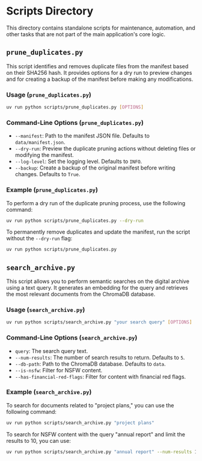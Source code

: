 # Scripts Directory

This directory contains standalone scripts for maintenance, automation, and
other tasks that are not part of the main application's core logic.

## `prune_duplicates.py`

This script identifies and removes duplicate files from the manifest based on
their SHA256 hash. It provides options for a dry run to preview changes and for
creating a backup of the manifest before making any modifications.

### Usage (`prune_duplicates.py`)

```bash
uv run python scripts/prune_duplicates.py [OPTIONS]
```

### Command-Line Options (`prune_duplicates.py`)

- `--manifest`: Path to the manifest JSON file. Defaults to
  `data/manifest.json`.
- `--dry-run`: Preview the duplicate pruning actions without deleting files or
  modifying the manifest.
- `--log-level`: Set the logging level. Defaults to `INFO`.
- `--backup`: Create a backup of the original manifest before writing changes.
  Defaults to `True`.

### Example (`prune_duplicates.py`)

To perform a dry run of the duplicate pruning process, use the following
command:

```bash
uv run python scripts/prune_duplicates.py --dry-run
```

To permanently remove duplicates and update the manifest, run the script without
the `--dry-run` flag:

```bash
uv run python scripts/prune_duplicates.py
```

## `search_archive.py`

This script allows you to perform semantic searches on the digital archive using
a text query. It generates an embedding for the query and retrieves the most
relevant documents from the ChromaDB database.

### Usage (`search_archive.py`)

```bash
uv run python scripts/search_archive.py "your search query" [OPTIONS]
```

### Command-Line Options (`search_archive.py`)

- `query`: The search query text.
- `--num-results`: The number of search results to return. Defaults to `5`.
- `--db-path`: Path to the ChromaDB database. Defaults to `data`.
- `--is-nsfw`: Filter for NSFW content.
- `--has-financial-red-flags`: Filter for content with financial red flags.

### Example (`search_archive.py`)

To search for documents related to "project plans," you can use the following
command:

```bash
uv run python scripts/search_archive.py "project plans"
```

To search for NSFW content with the query "annual report" and limit the results
to 10, you can use:

```bash
uv run python scripts/search_archive.py "annual report" --num-results 10 --is-nsfw
```
